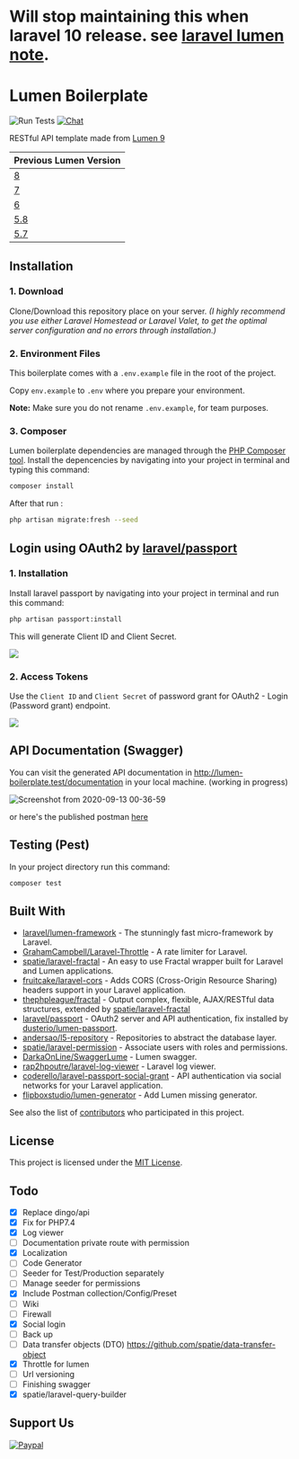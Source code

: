 # Will stop maintaining this when laravel 10 release. see [laravel lumen note](https://lumen.laravel.com/docs/9.x#installation).

# Lumen Boilerplate

![Run Tests](https://github.com/lloricode/lumen-boilerplate/workflows/Run%20Tests/badge.svg?branch=master)
[![Chat](https://img.shields.io/badge/chat-on%20discord-7289da.svg)](https://discordapp.com/invite/9X3Y5pC)

RESTful API template made from [Lumen 9](https://lumen.laravel.com/)

| Previous Lumen Version                                                   | 
|--------------------------------------------------------------------------| 
| [8](https://github.com/lloricode/lumen-boilerplate/tree/framework-8)     |
| [7](https://github.com/lloricode/lumen-boilerplate/tree/framework-7)     |
| [6](https://github.com/lloricode/lumen-boilerplate/tree/framework-6)     |
| [5.8](https://github.com/lloricode/lumen-boilerplate/tree/framework-5.8) |
| [5.7](https://github.com/lloricode/lumen-boilerplate/tree/framework-5.7) |

## Installation

### 1. Download
  Clone/Download this repository place on your server. *(I highly recommend you use either Laravel Homestead or Laravel Valet, to get the optimal server configuration and no errors through installation.)*

### 2. Environment Files
This boilerplate comes with a `.env.example` file in the root of the project.

Copy `env.example` to `.env` where you prepare your environment.

**Note:** Make sure you do not rename `.env.example`, for team purposes.

### 3. Composer
Lumen boilerplate dependencies are managed through the [PHP Composer tool](https://getcomposer.org/). Install the depencencies by navigating into your project in terminal and typing this command:
```bash
composer install
```

After that run :
```bash
php artisan migrate:fresh --seed
```

## Login using OAuth2 by [laravel/passport](https://github.com/laravel/passport)

### 1. Installation
Install laravel passport by navigating into your project in terminal and run this command:
```bash
php artisan passport:install
```
This will generate Client ID and Client Secret.

![](https://user-images.githubusercontent.com/8251344/50570034-fcea5200-0db4-11e9-8237-b3ae20c06a25.png)

### 2. Access Tokens
Use the `Client ID` and `Client Secret` of password grant for OAuth2 - Login (Password grant) endpoint.

![](https://user-images.githubusercontent.com/8251344/92990536-e09e3280-f50f-11ea-9565-00277319abcc.png)

## API Documentation (Swagger)

You can visit the generated API documentation in http://lumen-boilerplate.test/documentation in your local machine. (working in progress)

![Screenshot from 2020-09-13 00-36-59](https://user-images.githubusercontent.com/8251344/93000197-44991900-f559-11ea-8c0d-6e076d4ceb41.png)

or here's the published postman [here](https://documenter.getpostman.com/view/4366674/SWEDzudy)

## Testing (Pest)

In your project directory run this command:

```bash
composer test
```

## Built With

* [laravel/lumen-framework](https://github.com/laravel/lumen-framework) - The stunningly fast micro-framework by Laravel.
* [GrahamCampbell/Laravel-Throttle](https://github.com/GrahamCampbell/Laravel-Throttle) - A rate limiter for Laravel.
* [spatie/laravel-fractal](https://github.com/spatie/laravel-fractal) - An easy to use Fractal wrapper built for Laravel and Lumen applications.
* [fruitcake/laravel-cors](https://github.com/fruitcake/laravel-cors) - Adds CORS (Cross-Origin Resource Sharing) headers support in your Laravel application.
* [thephpleague/fractal](https://github.com/thephpleague/fractal) - Output complex, flexible, AJAX/RESTful data structures, extended by [spatie/laravel-fractal](https://github.com/spatie/laravel-fractal)
* [laravel/passport](https://github.com/laravel/passport) - OAuth2 server and API authentication, fix installed by [dusterio/lumen-passport](https://github.com/dusterio/lumen-passport).
* [andersao/l5-repository](https://github.com/andersao/l5-repository) - Repositories to abstract the database layer.
* [spatie/laravel-permission](https://github.com/spatie/laravel-permission) - Associate users with roles and permissions.
* [DarkaOnLine/SwaggerLume](https://github.com/DarkaOnLine/SwaggerLume) - Lumen swagger.
* [rap2hpoutre/laravel-log-viewer](https://github.com/rap2hpoutre/laravel-log-viewer) - Laravel log viewer.
* [coderello/laravel-passport-social-grant](https://github.com/coderello/laravel-passport-social-grant) - API authentication via social networks for your Laravel application.
* [flipboxstudio/lumen-generator](https://github.com/flipboxstudio/lumen-generator) - Add Lumen missing generator.

See also the list of [contributors](https://github.com/lloricode/lumen-boilerplate/graphs/contributors) who participated in this project.

## License

This project is licensed under the [MIT License](https://opensource.org/licenses/MIT).

## Todo

- [x] Replace dingo/api
- [x] Fix for PHP7.4
- [x] Log viewer
- [ ] Documentation private route with permission
- [x] Localization
- [ ] Code Generator
- [ ] Seeder for Test/Production separately
- [ ] Manage seeder for permissions
- [x] Include Postman collection/Config/Preset
- [ ] Wiki
- [ ] Firewall
- [x] Social login
- [ ] Back up
- [ ] Data transfer objects (DTO) https://github.com/spatie/data-transfer-object
- [x] Throttle for lumen
- [ ] Url versioning
- [ ] Finishing swagger
- [x]  spatie/laravel-query-builder

## Support Us

[![Paypal](https://user-images.githubusercontent.com/8251344/82770823-839d4480-9e6c-11ea-9d35-921a32a04f8f.png)](https://www.paypal.com/donate?hosted_button_id=V8PYXUNG6QP44)
